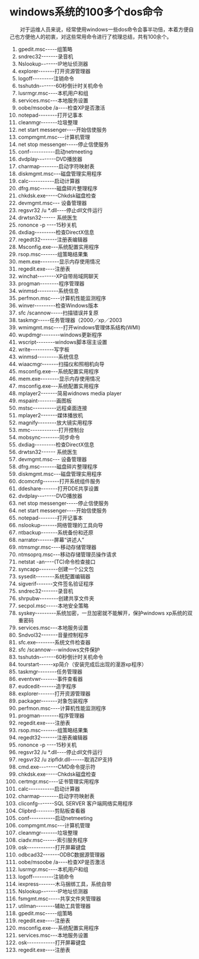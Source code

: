 # windows系统的100多个dos命令

　　对于运维人员来说，经常使用windows一些dos命令会事半功倍，本着方便自己也方便他人的初衷，对这些常用命令进行了梳理总结，共有100余个。

1. gpedit.msc-----组策略
2. sndrec32-------录音机
3. Nslookup-------IP地址侦测器
4. explorer-------打开资源管理器
5. logoff---------注销命令
6. tsshutdn-------60秒倒计时关机命令
7. lusrmgr.msc----本机用户和组
8. services.msc---本地服务设置
9. oobe/msoobe /a----检查XP是否激活
10. notepad--------打开记事本
11. cleanmgr-------垃圾整理
12. net start messenger----开始信使服务
13. compmgmt.msc---计算机管理
14. net stop messenger-----停止信使服务
15. conf-----------启动netmeeting
16. dvdplay--------DVD播放器
17. charmap--------启动字符映射表
18. diskmgmt.msc---磁盘管理实用程序
19. calc-----------启动计算器
20. dfrg.msc-------磁盘碎片整理程序
21. chkdsk.exe-----Chkdsk磁盘检查
22. devmgmt.msc--- 设备管理器
23. regsvr32 /u *.dll----停止dll文件运行
24. drwtsn32------ 系统医生
25. rononce -p ----15秒关机
26. dxdiag---------检查DirectX信息
27. regedt32-------注册表编辑器
28. Msconfig.exe---系统配置实用程序
29. rsop.msc-------组策略结果集
30. mem.exe--------显示内存使用情况
31. regedit.exe----注册表
32. winchat--------XP自带局域网聊天
33. progman--------程序管理器
34. winmsd---------系统信息
35. perfmon.msc----计算机性能监测程序
36. winver---------检查Windows版本
37. sfc /scannow-----扫描错误并复原
38. taskmgr-----任务管理器（2000／xp／2003
39. wmimgmt.msc----打开windows管理体系结构(WMI)
40. wupdmgr--------windows更新程序
41. wscript--------windows脚本宿主设置
42. write----------写字板
43. winmsd---------系统信息
44. wiaacmgr-------扫描仪和照相机向导
45. msconfig.exe---系统配置实用程序
46. mem.exe--------显示内存使用情况
47. msconfig.exe---系统配置实用程序
48. mplayer2-------简易widnows media player
49. mspaint--------画图板
50. mstsc----------远程桌面连接
51. mplayer2-------媒体播放机
52. magnify--------放大镜实用程序
53. mmc------------打开控制台
54. mobsync--------同步命令
55. dxdiag---------检查DirectX信息
56. drwtsn32------ 系统医生
57. devmgmt.msc--- 设备管理器
58. dfrg.msc-------磁盘碎片整理程序
59. diskmgmt.msc---磁盘管理实用程序
60. dcomcnfg-------打开系统组件服务
61. ddeshare-------打开DDE共享设置
62. dvdplay--------DVD播放器
63. net stop messenger-----停止信使服务
64. net start messenger----开始信使服务
65. notepad--------打开记事本
66. nslookup-------网络管理的工具向导
67. ntbackup-------系统备份和还原
68. narrator-------屏幕“讲述人”
69. ntmsmgr.msc----移动存储管理器
70. ntmsoprq.msc---移动存储管理员操作请求
71. netstat -an----(TC)命令检查接口
72. syncapp--------创建一个公文包
73. sysedit--------系统配置编辑器
74. sigverif-------文件签名验证程序
75. sndrec32-------录音机
76. shrpubw--------创建共享文件夹
77. secpol.msc-----本地安全策略
78. syskey---------系统加密，一旦加密就不能解开，保护windows xp系统的双重密码
79. services.msc---本地服务设置
80. Sndvol32-------音量控制程序
81. sfc.exe--------系统文件检查器
82. sfc /scannow---windows文件保护
83. tsshutdn-------60秒倒计时关机命令
84. tourstart------xp简介（安装完成后出现的漫游xp程序）
85. taskmgr--------任务管理器
86. eventvwr-------事件查看器
87. eudcedit-------造字程序
88. explorer-------打开资源管理器
89. packager-------对象包装程序
90. perfmon.msc----计算机性能监测程序
91. progman--------程序管理器
92. regedit.exe----注册表
93. rsop.msc-------组策略结果集
94. regedt32-------注册表编辑器
95. rononce -p ----15秒关机
96. regsvr32 /u *.dll----停止dll文件运行
97. regsvr32 /u zipfldr.dll------取消ZIP支持
98. cmd.exe--------CMD命令提示符
99. chkdsk.exe-----Chkdsk磁盘检查
100. certmgr.msc----证书管理实用程序
101. calc-----------启动计算器
102. charmap--------启动字符映射表
103. cliconfg-------SQL SERVER 客户端网络实用程序
104. Clipbrd--------剪贴板查看器
105. conf-----------启动netmeeting
106. compmgmt.msc---计算机管理
107. cleanmgr-------垃圾整理
108. ciadv.msc------索引服务程序
109. osk------------打开屏幕键盘
110. odbcad32-------ODBC数据源管理器
111. oobe/msoobe /a----检查XP是否激活
112. lusrmgr.msc----本机用户和组
113. logoff---------注销命令
114. iexpress-------木马捆绑工具，系统自带
115. Nslookup-------IP地址侦测器
116. fsmgmt.msc-----共享文件夹管理器
117. utilman--------辅助工具管理器
118. gpedit.msc-----组策略
119. regedit.exe----注册表
120. msconfig.exe---系统配置实用程序
121. services.msc---本地服务设置
122. osk------------打开屏幕键盘
123. regedit.exe----注册表